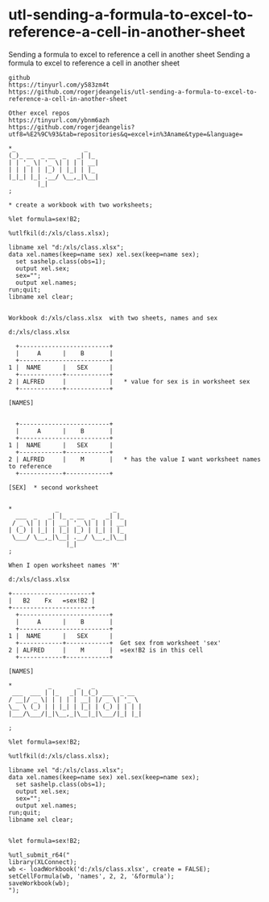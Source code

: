 # utl-sending-a-formula-to-excel-to-reference-a-cell-in-another-sheet
Sending a formula to excel to reference a cell in another sheet
    Sending a formula to excel to reference a cell in another sheet

    github
    https://tinyurl.com/y583zm4t
    https://github.com/rogerjdeangelis/utl-sending-a-formula-to-excel-to-reference-a-cell-in-another-sheet

    Other excel repos
    https://tinyurl.com/ybnm6azh
    https://github.com/rogerjdeangelis?utf8=%E2%9C%93&tab=repositories&q=excel+in%3Aname&type=&language=

    *_                   _
    (_)_ __  _ __  _   _| |_
    | | '_ \| '_ \| | | | __|
    | | | | | |_) | |_| | |_
    |_|_| |_| .__/ \__,_|\__|
            |_|
    ;

    * create a workbook with two worksheets;

    %let formula=sex!B2;

    %utlfkil(d:/xls/class.xlsx);

    libname xel "d:/xls/class.xlsx";
    data xel.names(keep=name sex) xel.sex(keep=name sex);
      set sashelp.class(obs=1);
      output xel.sex;
      sex="";
      output xel.names;
    run;quit;
    libname xel clear;


    Workbook d:/xls/class.xlsx  with two sheets, names and sex

    d:/xls/class.xlsx

      +-------------------------+
      |     A      |    B       |
      +-------------------------+
    1 |  NAME      |   SEX      |
      +------------+------------+
    2 | ALFRED     |            |   * value for sex is in worksheet sex
      +------------+------------+

    [NAMES]


      +-------------------------+
      |     A      |    B       |
      +-------------------------+
    1 |  NAME      |   SEX      |
      +------------+------------+
    2 | ALFRED     |    M       |   * has the value I want worksheet names to reference
      +------------+------------+

    [SEX]  * second worksheet


    *            _               _
      ___  _   _| |_ _ __  _   _| |_
     / _ \| | | | __| '_ \| | | | __|
    | (_) | |_| | |_| |_) | |_| | |_
     \___/ \__,_|\__| .__/ \__,_|\__|
                    |_|
    ;

    When I open worksheet names 'M'

    d:/xls/class.xlsx

    +----------------------+
    |   B2    Fx   =sex!B2 |
    +----------------------+
      +-------------------------+
      |     A      |    B       |
      +-------------------------+
    1 |  NAME      |   SEX      |
      +------------+------------+  Get sex from worksheet 'sex'
    2 | ALFRED     |    M       |  =sex!B2 is in this cell
      +------------+------------+

    [NAMES]

    *          _       _   _
     ___  ___ | |_   _| |_(_) ___  _ __
    / __|/ _ \| | | | | __| |/ _ \| '_ \
    \__ \ (_) | | |_| | |_| | (_) | | | |
    |___/\___/|_|\__,_|\__|_|\___/|_| |_|

    ;

    %let formula=sex!B2;

    %utlfkil(d:/xls/class.xlsx);

    libname xel "d:/xls/class.xlsx";
    data xel.names(keep=name sex) xel.sex(keep=name sex);
      set sashelp.class(obs=1);
      output xel.sex;
      sex="";
      output xel.names;
    run;quit;
    libname xel clear;


    %let formula=sex!B2;

    %utl_submit_r64("
    library(XLConnect);
    wb <- loadWorkbook('d:/xls/class.xlsx', create = FALSE);
    setCellFormula(wb, 'names', 2, 2, '&formula');
    saveWorkbook(wb);
    ");

